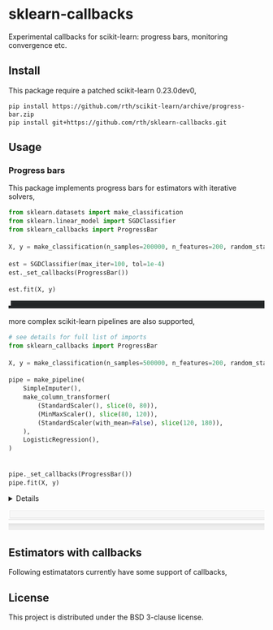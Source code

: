 # sklearn-callbacks
Experimental callbacks for scikit-learn: progress bars, monitoring convergence etc.

## Install

This package require a patched scikit-learn 0.23.0dev0,
```
pip install https://github.com/rth/scikit-learn/archive/progress-bar.zip
pip install git+https://github.com/rth/sklearn-callbacks.git
```

## Usage

### Progress bars

This package implements progress bars for estimators with iterative solvers,
```py
from sklearn.datasets import make_classification
from sklearn.linear_model import SGDClassifier
from sklearn_callbacks import ProgressBar

X, y = make_classification(n_samples=200000, n_features=200, random_state=0)

est = SGDClassifier(max_iter=100, tol=1e-4)
est._set_callbacks(ProgressBar())

est.fit(X, y)
```
![SGD progress bar](./doc/static/img/progressbar-sgd.gif?raw=true "SGD progress bar")

more complex scikit-learn pipelines are also supported,
```py
# see details for full list of imports
from sklearn_callbacks import ProgressBar

X, y = make_classification(n_samples=500000, n_features=200, random_state=0)

pipe = make_pipeline(
    SimpleImputer(),
    make_column_transformer(
        (StandardScaler(), slice(0, 80)),
        (MinMaxScaler(), slice(80, 120)),
        (StandardScaler(with_mean=False), slice(120, 180)),
    ),
    LogisticRegression(),
)


pipe._set_callbacks(ProgressBar())
pipe.fit(X, y)
```

<details>

```py
from sklearn.datasets import make_classification
from sklearn.linear_model import LogisticRegression
from sklearn.pipeline import make_pipeline
from sklearn.compose import make_column_transformer
from sklearn.preprocessing import StandardScaler, MinMaxScaler
from sklearn.impute import SimpleImputer

from sklearn_callbacks import ProgressBar

X, y = make_classification(n_samples=500000, n_features=200, random_state=0)

pipe = make_pipeline(
    SimpleImputer(),
    make_column_transformer(
        (StandardScaler(), slice(0, 80)),
        (MinMaxScaler(), slice(80, 120)),
        (StandardScaler(with_mean=False), slice(120, 180)),
    ),
    LogisticRegression(),
)

pipe._set_callbacks(ProgressBar())

pipe.fit(X, y)
```
</details>

![SGD progress bar](./doc/static/img/progressbar-pipeline.gif?raw=true "SGD progress bar")

## Estimators with callbacks

Following estimatators currently have some support of callbacks,



## License

This project is distributed under the BSD 3-clause license.
